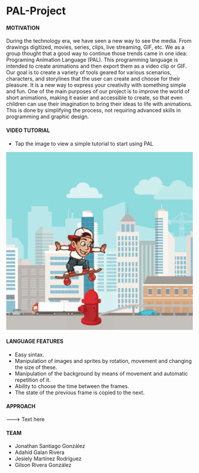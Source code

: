 # PAL-Project

#### MOTIVATION
During the technology era, we have seen a new way to see the media. From drawings digitized, movies, series, clips, live streaming, GIF, etc. We as a group thought that a good way to continue those trends came in one idea: Programing Animation Language (PAL). This programming language is intended to create animations and then export them as a video clip or GIF. Our goal is to create a variety of tools geared for various scenarios, characters, and storylines that the user can create and choose for their pleasure. It is a new way to express your creativity with something simple and fun. One of the main purposes of our project is to improve the world of short animations, making it easier and accessible to create, so that even children can use their imagination to bring their ideas to life with animations. This is done by simplifying the process, not requiring advanced skills in programming and graphic design.



#### VIDEO TUTORIAL

- Tap the image to view a simple tutorial to start using PAL

[![WATCH THE VIDEO!](https://github.com/JonathanXSG/PAL-Project/blob/master/PAL_VideoImage.png)](https://youtu.be/_BxfNZoQCqs)



#### LANGUAGE FEATURES
- Easy sintax.
- Manipulation of images and sprites by rotation, movement and changing the size of these.
- Manipulation of the background by means of movement and automatic repetition of it.
- Ability to choose the time between the frames.
- The state of the previous frame is copied to the next.



#### APPROACH
---> Text here



#### TEAM
- Jonathan Santiago González
- Adahid Galan Rivera
- Jesiely Martínez Rodríguez
- Gilson Rivera González


